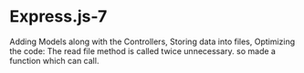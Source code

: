 # Express.js-7

Adding Models along with the Controllers, Storing data into files, Optimizing the code: The read file method is called twice unnecessary. so made a function which can call.

